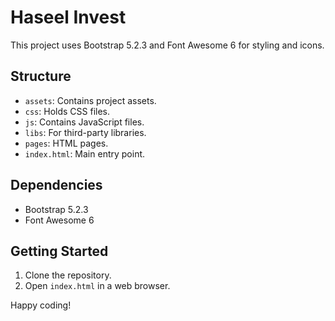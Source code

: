 # Haseel Invest

This project uses Bootstrap 5.2.3 and Font Awesome 6 for styling and icons.

## Structure

- `assets`: Contains project assets.
- `css`: Holds CSS files.
- `js`: Contains JavaScript files.
- `libs`: For third-party libraries.
- `pages`: HTML pages.
- `index.html`: Main entry point.

## Dependencies

- Bootstrap 5.2.3
- Font Awesome 6

## Getting Started

1. Clone the repository.
2. Open `index.html` in a web browser.

Happy coding!
